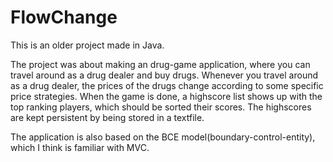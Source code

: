 # FlowChange
This is an older project made in Java.

The project was about making an drug-game application, where you can travel around as a drug dealer and buy drugs. 
Whenever you travel around as a drug dealer, the prices of the drugs change according to some specific price strategies.
When the game is done, a highscore list shows up with the top ranking players, which should be sorted their scores. The highscores are kept persistent by being stored in a textfile.

The application is also based on the BCE model(boundary-control-entity), which I think is familiar with MVC.
